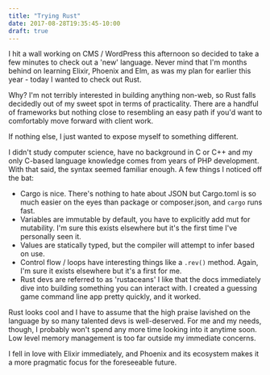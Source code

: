 ```yaml
---
title: "Trying Rust"
date: 2017-08-28T19:35:45-10:00
draft: true
---
```


I hit a wall working on CMS / WordPress this afternoon so decided to take a few minutes to check out a 'new' language. Never mind that I'm months behind on learning Elixir, Phoenix and Elm, as was my plan for earlier this year - today I wanted to check out Rust. 

Why? I'm not terribly interested in building anything non-web, so Rust falls decidedly out of my sweet spot in terms of practicality. There are a handful of frameworks but nothing close to resembling an easy path if you'd want to comfortably move forward with client work. 

If nothing else, I just wanted to expose myself to something different.

I didn't study computer science, have no background in C or C++ and my only C-based language knowledge comes from years of PHP development. With that said, the syntax seemed familiar enough. A few things I noticed off the bat:

* Cargo is nice. There's nothing to hate about JSON but Cargo.toml is so much easier on the eyes than package or composer.json, and `cargo` runs fast. 
* Variables are immutable by default, you have to explicitly add mut for mutability. I'm sure this exists elsewhere but it's the first time I've personally seen it. 
* Values are statically typed, but the compiler will attempt to infer based on use. 
* Control flow / loops have interesting things like a `.rev()` method. Again, I'm sure it exists elsewhere but it's a first for me.
* Rust devs are referred to as 'rustaceans'
I like that the docs immediately dive into building something you can interact with. I created a guessing game command line app pretty quickly, and it worked. 

Rust looks cool and I have to assume that the high praise lavished on the language by so many talented devs is well-deserved. For me and my needs, though, I probably won't spend any more time looking into it anytime soon. Low level memory management is too far outside my immediate concerns.

I fell in love with Elixir immediately, and Phoenix and its ecosystem makes it a more pragmatic focus for the foreseeable future. 
